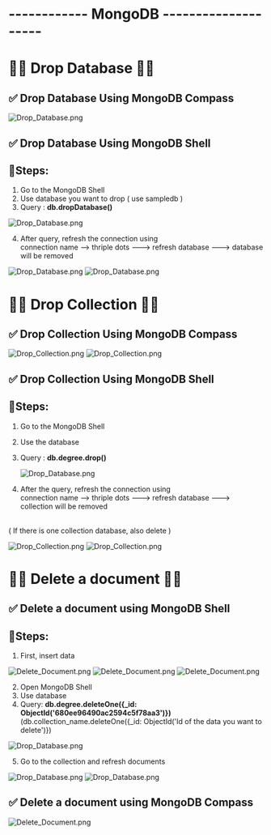 # ------------ MongoDB --------------------

# 🍃🍃 Drop Database 🍃🍃

## ✅ Drop Database Using MongoDB Compass

![Drop_Database.png](./Outputs/1.1.png)

## ✅ Drop Database Using MongoDB Shell

## 🔹Steps: 

1. Go to the MongoDB Shell
2. Use database you want to drop ( use sampledb )
3. Query : **db.dropDatabase()**

![Drop_Database.png](./Outputs/2_1.png)

4. After query, refresh the connection using <br>
connection name -->  thriple dots ---> refresh database ---> database will be removed

![Drop_Database.png](./Outputs/2_2.png)
![Drop_Database.png](./Outputs/2_3.png)

# 🍃🍃 Drop Collection 🍃🍃

## ✅ Drop Collection Using MongoDB Compass

![Drop_Collection.png](./Outputs/3_1.png)
![Drop_Collection.png](./Outputs/3_2.png)

## ✅ Drop Collection Using MongoDB Shell

## 🔹Steps: 

1. Go to the MongoDB Shell
2. Use the database 
3. Query : **db.degree.drop()**
   
   ![Drop_Database.png](./Outputs/4_1.png)
   
5. After the query, refresh the connection using <br>
connection name -->  thriple dots ---> refresh database ---> collection will be removed
<br>
( If there is one collection database, also delete )

 ![Drop_Collection.png](./Outputs/4_2.png) 
 ![Drop_Collection.png](./Outputs/4_3.png)


# 🍃🍃 Delete a document 🍃🍃

## ✅ Delete a document using MongoDB Shell

## 🔹Steps: 

1. First, insert data

 ![Delete_Document.png](./Outputs/5_1.png) 
 ![Delete_Document.png](./Outputs/5_2.png)
 ![Delete_Document.png](./Outputs/5_3.png)

2. Open MongoDB Shell
3. Use database
4. Query: **db.degree.deleteOne({_id: ObjectId('680ee96490ac2594c5f78aa3')})**
(db.collection_name.deleteOne({_id: ObjectId('Id of the data you want to delete')})

 ![Drop_Database.png](./Outputs/5_4.png) 

5. Go to the collection and refresh documents

 ![Drop_Database.png](./Outputs/5_5.png) 
 ![Drop_Database.png](./Outputs/5_6.png) 

 
## ✅ Delete a document using MongoDB Compass

![Delete_Document.png](./Outputs/5_7.png) 


